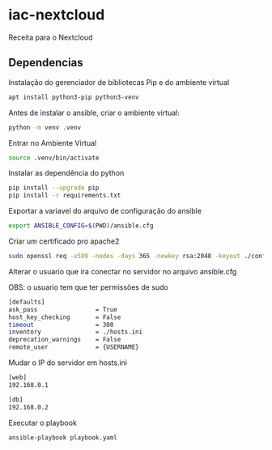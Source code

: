 # iac-nextcloud

Receita para o Nextcloud 

## Dependencias

Instalação do gerenciador de bibliotecas Pip e do ambiente virtual

~~~bash
apt install python3-pip python3-venv
~~~

Antes de instalar o ansible, criar o ambiente virtual:

~~~bash
python -m venv .venv
~~~

Entrar no Ambiente Virtual

~~~bash
source .venv/bin/activate  
~~~

Instalar as dependência do python 

~~~bash
pip install --upgrade pip
pip install -r requirements.txt
~~~

Exportar a variavel do arquivo de configuração do ansible

~~~bash
export ANSIBLE_CONFIG=$(PWD)/ansible.cfg
~~~

Criar um certificado pro apache2

~~~bash
sudo openssl req -x509 -nodes -days 365 -newkey rsa:2048 -keyout ./config_nc_web/files/ssl/ollemg.br.key -out ./config_nc_web/files/ssl/ollemg.br.crt
~~~

Alterar o usuario que ira conectar no servidor no arquivo ansible.cfg

OBS: o usuario tem que ter permissões de sudo

~~~bash
[defaults]
ask_pass                = True
host_key_checking       = False
timeout                 = 300
inventory               = ./hosts.ini
deprecation_warnings    = False
remote_user             = {USERNAME}
~~~

Mudar o IP do servidor em hosts.ini

~~~bash
[web]
192.168.0.1

[db]
192.168.0.2
~~~

Executar o playbook

~~~bash
ansible-playbook playbook.yaml
~~~